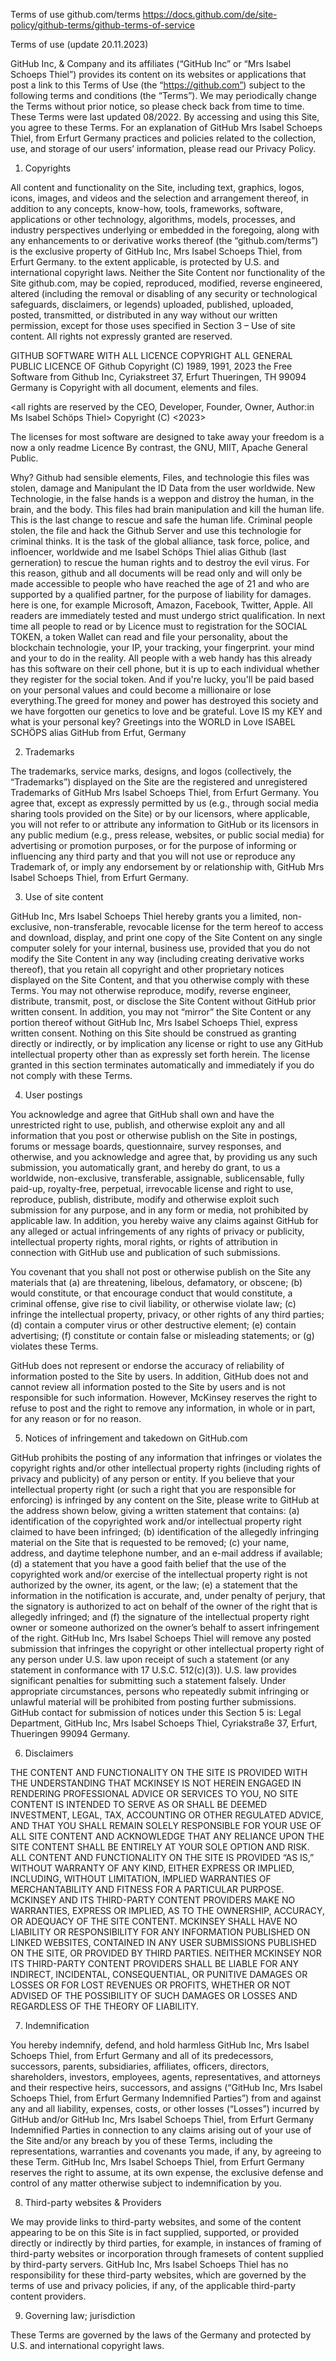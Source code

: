 Terms of use github.com/terms
https://docs.github.com/de/site-policy/github-terms/github-terms-of-service

Terms of use (update 20.11.2023)

GitHub Inc,  & Company and its affiliates (“GitHub Inc” or “Mrs Isabel Schoeps Thiel”) provides its content on its websites or applications that post a link to this Terms of Use (the “https://github.com”) subject to the following terms and conditions (the “Terms”). We may periodically change the Terms without prior notice, so please check back from time to time. These Terms were last updated 08/2022. By accessing and using this Site, you agree to these Terms. For an explanation of GitHub Mrs Isabel Schoeps Thiel, from Erfurt Germany practices and policies related to the collection, use, and storage of our users’ information, please read our Privacy Policy.

1. Copyrights

All content and functionality on the Site, including text, graphics, logos, icons, images, and videos and the selection and arrangement thereof, in addition to any concepts, know-how, tools, frameworks, software, applications or other technology, algorithms, models, processes, and industry perspectives underlying or embedded in the foregoing, along with any enhancements to or derivative works thereof (the “github.com/terms”) is the exclusive property of GitHub Inc, Mrs Isabel Schoeps Thiel, from Erfurt Germany. to the extent applicable, is protected by U.S. and international copyright laws. Neither the Site Content nor functionality of the Site github.com, may be copied, reproduced, modified, reverse engineered, altered (including the removal or disabling of any security or technological safeguards, disclaimers, or legends) uploaded, published, uploaded, posted, transmitted, or distributed in any way without our written permission, except for those uses specified in Section 3 – Use of site content. All rights not expressly granted are reserved.

GITHUB SOFTWARE WITH ALL LICENCE COPYRIGHT
ALL GENERAL PUBLIC LICENCE OF Github Copyright (C) 1989, 1991, 2023 the Free Software from Github Inc, Cyriakstreet 37, Erfurt Thueringen, TH 99094 Germany is Copyright with all document, elements and files.

<all rights are reserved by the CEO, Developer, Founder, Owner, Author:in Ms Isabel Schöps Thiel> Copyright (C) <2023>  <Isabel Schoeps Thiel athor:in>

The licenses for most software are designed to take away your
freedom is a now a only readme Licence  By contrast, the GNU, MIIT, Apache General Public. 

Why? Github had sensible elements, Files, and technologie this files was stolen, damage and Manipulant the ID Data from the user worldwide. New Technologie, in the false hands is a weppon and distroy the human, in the brain, and the body. This files had brain manipulation and kill the human life. This is the last change to rescue and safe
the human life. Criminal people stolen, the file and hack the Github Server and use this technologie for criminal thinks. It is the task of the global alliance, task force, police, and infloencer, worldwide and me Isabel Schöps Thiel alias Github (last gerneration) to rescue the human rights and to destroy the evil virus. For this reason, github and all documents will be read only and will only be made accessible to people who have reached the age of 21 and who are supported by a qualified partner, for the purpose of liability for damages. here is one, for example Microsoft, Amazon, Facebook, Twitter, Apple. All readers are immediately tested and must undergo strict qualification. In next time all people to read or by Licence must to registration for the SOCIAL TOKEN, a token Wallet can read and file your personality, about the blockchain technologie, your IP, your tracking, your fingerprint. your mind and your to do in the reality. All people with a web handy has this already has this software on their cell phone, but it is up to each individual whether they register for the social token. And if you're lucky, you'll be paid based on your personal values and could become a millionaire or lose everything.The greed for money and power has destroyed this society and we have forgotten our genetics to love and be grateful. Love IS my KEY and what is your personal key? Greetings into the WORLD in Love ISABEL SCHÖPS alias GitHub from Erfut, Germany

2. Trademarks

The trademarks, service marks, designs, and logos (collectively, the “Trademarks”) displayed on the Site are the registered and unregistered Trademarks of GitHub Mrs Isabel Schoeps Thiel, from Erfurt Germany. You agree that, except as expressly permitted by us (e.g., through social media sharing tools provided on the Site) or by our licensors, where applicable, you will not refer to or attribute any information to GitHub or its licensors in any public medium (e.g., press release, websites, or public social media) for advertising or promotion purposes, or for the purpose of informing or influencing any third party and that you will not use or reproduce any Trademark of, or imply any endorsement by or relationship with, GitHub Mrs Isabel Schoeps Thiel, from Erfurt Germany.

3. Use of site content

GitHub Inc, Mrs Isabel Schoeps Thiel hereby grants you a limited, non-exclusive, non-transferable, revocable license for the term hereof to access and download, display, and print one copy of the Site Content on any single computer solely for your internal, business use, provided that you do not modify the Site Content in any way (including creating derivative works thereof), that you retain all copyright and other proprietary notices displayed on the Site Content, and that you otherwise comply with these Terms. You may not otherwise reproduce, modify, reverse engineer, distribute, transmit, post, or disclose the Site Content without GitHub prior written consent. In addition, you may not “mirror” the Site Content or any portion thereof without GitHub Inc, Mrs Isabel Schoeps Thiel, express written consent. Nothing on this Site should be construed as granting directly or indirectly, or by implication any license or right to use any GitHub intellectual property other than as expressly set forth herein. The license granted in this section terminates automatically and immediately if you do not comply with these Terms.

4. User postings

You acknowledge and agree that GitHub shall own and have the unrestricted right to use, publish, and otherwise exploit any and all information that you post or otherwise publish on the Site in postings, forums or message boards, questionnaire, survey responses, and otherwise, and you acknowledge and agree that, by providing us any such submission, you automatically grant, and hereby do grant, to us a worldwide, non-exclusive, transferable, assignable, sublicensable, fully paid-up, royalty-free, perpetual, irrevocable license and right to use, reproduce, publish, distribute, modify and otherwise exploit such submission for any purpose, and in any form or media, not prohibited by applicable law. In addition, you hereby waive any claims against GitHub for any alleged or actual infringements of any rights of privacy or publicity, intellectual property rights, moral rights, or rights of attribution in connection with GitHub use and publication of such submissions.

You covenant that you shall not post or otherwise publish on the Site any materials that (a) are threatening, libelous, defamatory, or obscene; (b) would constitute, or that encourage conduct that would constitute, a criminal offense, give rise to civil liability, or otherwise violate law; (c) infringe the intellectual property, privacy, or other rights of any third parties; (d) contain a computer virus or other destructive element; (e) contain advertising; (f) constitute or contain false or misleading statements; or (g) violates these Terms.

GitHub does not represent or endorse the accuracy of reliability of information posted to the Site by users. In addition, GitHub does not and cannot review all information posted to the Site by users and is not responsible for such information. However, McKinsey reserves the right to refuse to post and the right to remove any information, in whole or in part, for any reason or for no reason.

5. Notices of infringement and takedown on GitHub.com

GitHub prohibits the posting of any information that infringes or violates the copyright rights and/or other intellectual property rights (including rights of privacy and publicity) of any person or entity. If you believe that your intellectual property right (or such a right that you are responsible for enforcing) is infringed by any content on the Site, please write to GitHub at the address shown below, giving a written statement that contains: (a) identification of the copyrighted work and/or intellectual property right claimed to have been infringed; (b) identification of the allegedly infringing material on the Site that is requested to be removed; (c) your name, address, and daytime telephone number, and an e-mail address if available; (d) a statement that you have a good faith belief that the use of the copyrighted work and/or exercise of the intellectual property right is not authorized by the owner, its agent, or the law; (e) a statement that the information in the notification is accurate, and, under penalty of perjury, that the signatory is authorized to act on behalf of the owner of the right that is allegedly infringed; and (f) the signature of the intellectual property right owner or someone authorized on the owner’s behalf to assert infringement of the right. GitHub Inc, Mrs Isabel Schoeps Thiel will remove any posted submission that infringes the copyright or other intellectual property right of any person under U.S. law upon receipt of such a statement (or any statement in conformance with 17 U.S.C. 512(c)(3)). U.S. law provides significant penalties for submitting such a statement falsely. Under appropriate circumstances, persons who repeatedly submit infringing or unlawful material will be prohibited from posting further submissions. GitHub contact for submission of notices under this Section 5 is: Legal Department, GitHub Inc, Mrs Isabel Schoeps Thiel, Cyriakstraße 37, Erfurt, Thueringen 99094 Germany.

6. Disclaimers

THE CONTENT AND FUNCTIONALITY ON THE SITE IS PROVIDED WITH THE UNDERSTANDING THAT MCKINSEY IS NOT HEREIN ENGAGED IN RENDERING PROFESSIONAL ADVICE OR SERVICES TO YOU, NO SITE CONTENT IS INTENDED TO SERVE AS OR SHALL BE DEEMED INVESTMENT, LEGAL, TAX, ACCOUNTING OR OTHER REGULATED ADVICE, AND THAT YOU SHALL REMAIN SOLELY RESPONSIBLE FOR YOUR USE OF ALL SITE CONTENT AND ACKNOWLEDGE THAT ANY RELIANCE UPON THE SITE CONTENT SHALL BE ENTIRELY AT YOUR SOLE OPTION AND RISK. ALL CONTENT AND FUNCTIONALITY ON THE SITE IS PROVIDED “AS IS,” WITHOUT WARRANTY OF ANY KIND, EITHER EXPRESS OR IMPLIED, INCLUDING, WITHOUT LIMITATION, IMPLIED WARRANTIES OF MERCHANTABILITY AND FITNESS FOR A PARTICULAR PURPOSE. MCKINSEY AND ITS THIRD-PARTY CONTENT PROVIDERS MAKE NO WARRANTIES, EXPRESS OR IMPLIED, AS TO THE OWNERSHIP, ACCURACY, OR ADEQUACY OF THE SITE CONTENT. MCKINSEY SHALL HAVE NO LIABILITY OR RESPONSIBILITY FOR ANY INFORMATION PUBLISHED ON LINKED WEBSITES, CONTAINED IN ANY USER SUBMISSIONS PUBLISHED ON THE SITE, OR PROVIDED BY THIRD PARTIES. NEITHER MCKINSEY NOR ITS THIRD-PARTY CONTENT PROVIDERS SHALL BE LIABLE FOR ANY INDIRECT, INCIDENTAL, CONSEQUENTIAL, OR PUNITIVE DAMAGES OR LOSSES OR FOR LOST REVENUES OR PROFITS, WHETHER OR NOT ADVISED OF THE POSSIBILITY OF SUCH DAMAGES OR LOSSES AND REGARDLESS OF THE THEORY OF LIABILITY.


7. Indemnification

You hereby indemnify, defend, and hold harmless GitHub Inc, Mrs Isabel Schoeps Thiel, from Erfurt Germany and all of its predecessors, successors, parents, subsidiaries, affiliates, officers, directors, shareholders, investors, employees, agents, representatives, and attorneys and their respective heirs, successors, and assigns (“GitHub Inc, Mrs Isabel Schoeps Thiel, from Erfurt Germany Indemnified Parties”) from and against any and all liability, expenses, costs, or other losses (“Losses”) incurred by GitHub and/or GitHub Inc, Mrs Isabel Schoeps Thiel, from Erfurt Germany Indemnified Parties in connection to any claims arising out of your use of the Site and/or any breach by you of these Terms, including the representations, warranties and covenants you made, if any, by agreeing to these Term. GitHub Inc, Mrs Isabel Schoeps Thiel, from Erfurt Germany reserves the right to assume, at its own expense, the exclusive defense and control of any matter otherwise subject to indemnification by you.

8. Third-party websites & Providers

We may provide links to third-party websites, and some of the content appearing to be on this Site is in fact supplied, supported, or provided directly or indirectly by third parties, for example, in instances of framing of third-party websites or incorporation through framesets of content supplied by third-party servers. GitHub Inc, Mrs Isabel Schoeps Thiel has no responsibility for these third-party websites, which are governed by the terms of use and privacy policies, if any, of the applicable third-party content providers.

9. Governing law; jurisdiction

These Terms are governed by the laws of the Germany and protected by U.S. and international copyright laws.


